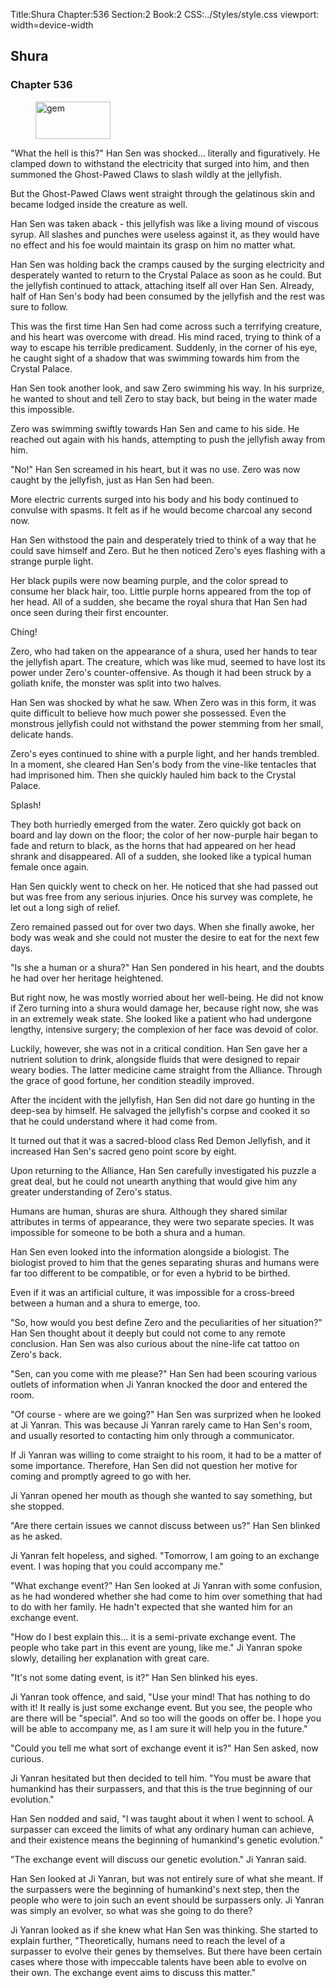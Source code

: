 Title:Shura 
Chapter:536 
Section:2 
Book:2 
CSS:../Styles/style.css 
viewport: width=device-width
  
## Shura
### Chapter 536 
<figure>
	<img src="../Images/gem.gif" alt="gem" id="gem" width="120" height="60" />
</figure>
  

  
  "What the hell is this?" Han Sen was shocked... literally and figuratively. He clamped down to withstand the electricity that surged into him, and then summoned the Ghost-Pawed Claws to slash wildly at the jellyfish.

But the Ghost-Pawed Claws went straight through the gelatinous skin and became lodged inside the creature as well.

Han Sen was taken aback - this jellyfish was like a living mound of viscous syrup. All slashes and punches were useless against it, as they would have no effect and his foe would maintain its grasp on him no matter what.

Han Sen was holding back the cramps caused by the surging electricity and desperately wanted to return to the Crystal Palace as soon as he could. But the jellyfish continued to attack, attaching itself all over Han Sen. Already, half of Han Sen's body had been consumed by the jellyfish and the rest was sure to follow.

This was the first time Han Sen had come across such a terrifying creature, and his heart was overcome with dread. His mind raced, trying to think of a way to escape his terrible predicament. Suddenly, in the corner of his eye, he caught sight of a shadow that was swimming towards him from the Crystal Palace.

Han Sen took another look, and saw Zero swimming his way. In his surprize, he wanted to shout and tell Zero to stay back, but being in the water made this impossible.

Zero was swimming swiftly towards Han Sen and came to his side. He reached out again with his hands, attempting to push the jellyfish away from him.

"No!" Han Sen screamed in his heart, but it was no use. Zero was now caught by the jellyfish, just as Han Sen had been.

More electric currents surged into his body and his body continued to convulse with spasms. It felt as if he would become charcoal any second now.

Han Sen withstood the pain and desperately tried to think of a way that he could save himself and Zero. But he then noticed Zero's eyes flashing with a strange purple light.

Her black pupils were now beaming purple, and the color spread to consume her black hair, too. Little purple horns appeared from the top of her head. All of a sudden, she became the royal shura that Han Sen had once seen during their first encounter.

Ching!

Zero, who had taken on the appearance of a shura, used her hands to tear the jellyfish apart. The creature, which was like mud, seemed to have lost its power under Zero's counter-offensive. As though it had been struck by a goliath knife, the monster was split into two halves.

Han Sen was shocked by what he saw. When Zero was in this form, it was quite difficult to believe how much power she possessed. Even the monstrous jellyfish could not withstand the power stemming from her small, delicate hands.

Zero's eyes continued to shine with a purple light, and her hands trembled. In a moment, she cleared Han Sen's body from the vine-like tentacles that had imprisoned him. Then she quickly hauled him back to the Crystal Palace.

Splash!

They both hurriedly emerged from the water. Zero quickly got back on board and lay down on the floor; the color of her now-purple hair began to fade and return to black, as the horns that had appeared on her head shrank and disappeared. All of a sudden, she looked like a typical human female once again.

Han Sen quickly went to check on her. He noticed that she had passed out but was free from any serious injuries. Once his survey was complete, he let out a long sigh of relief.

Zero remained passed out for over two days. When she finally awoke, her body was weak and she could not muster the desire to eat for the next few days.

"Is she a human or a shura?" Han Sen pondered in his heart, and the doubts he had over her heritage heightened.

But right now, he was mostly worried about her well-being. He did not know if Zero turning into a shura would damage her, because right now, she was in an extremely weak state. She looked like a patient who had undergone lengthy, intensive surgery; the complexion of her face was devoid of color.

Luckily, however, she was not in a critical condition. Han Sen gave her a nutrient solution to drink, alongside fluids that were designed to repair weary bodies. The latter medicine came straight from the Alliance. Through the grace of good fortune, her condition steadily improved.

After the incident with the jellyfish, Han Sen did not dare go hunting in the deep-sea by himself. He salvaged the jellyfish's corpse and cooked it so that he could understand where it had come from.

It turned out that it was a sacred-blood class Red Demon Jellyfish, and it increased Han Sen's sacred geno point score by eight.

Upon returning to the Alliance, Han Sen carefully investigated his puzzle a great deal, but he could not unearth anything that would give him any greater understanding of Zero's status.

Humans are human, shuras are shura. Although they shared similar attributes in terms of appearance, they were two separate species. It was impossible for someone to be both a shura and a human.

Han Sen even looked into the information alongside a biologist. The biologist proved to him that the genes separating shuras and humans were far too different to be compatible, or for even a hybrid to be birthed.

Even if it was an artificial culture, it was impossible for a cross-breed between a human and a shura to emerge, too.

"So, how would you best define Zero and the peculiarities of her situation?" Han Sen thought about it deeply but could not come to any remote conclusion. Han Sen was also curious about the nine-life cat tattoo on Zero's back.

"Sen, can you come with me please?" Han Sen had been scouring various outlets of information when Ji Yanran knocked the door and entered the room.

"Of course - where are we going?" Han Sen was surprized when he looked at Ji Yanran. This was because Ji Yanran rarely came to Han Sen's room, and usually resorted to contacting him only through a communicator.

If Ji Yanran was willing to come straight to his room, it had to be a matter of some importance. Therefore, Han Sen did not question her motive for coming and promptly agreed to go with her.

Ji Yanran opened her mouth as though she wanted to say something, but she stopped.

"Are there certain issues we cannot discuss between us?" Han Sen blinked as he asked.

Ji Yanran felt hopeless, and sighed. "Tomorrow, I am going to an exchange event. I was hoping that you could accompany me."

"What exchange event?" Han Sen looked at Ji Yanran with some confusion, as he had wondered whether she had come to him over something that had to do with her family. He hadn't expected that she wanted him for an exchange event.

"How do I best explain this... it is a semi-private exchange event. The people who take part in this event are young, like me." Ji Yanran spoke slowly, detailing her explanation with great care.

"It's not some dating event, is it?" Han Sen blinked his eyes.

Ji Yanran took offence, and said, "Use your mind! That has nothing to do with it! It really is just some exchange event. But you see, the people who are there will be "special". And so too will the goods on offer be. I hope you will be able to accompany me, as I am sure it will help you in the future."

"Could you tell me what sort of exchange event it is?" Han Sen asked, now curious.

Ji Yanran hesitated but then decided to tell him. "You must be aware that humankind has their surpassers, and that this is the true beginning of our evolution."

Han Sen nodded and said, "I was taught about it when I went to school. A surpasser can exceed the limits of what any ordinary human can achieve, and their existence means the beginning of humankind's genetic evolution."

"The exchange event will discuss our genetic evolution." Ji Yanran said.

Han Sen looked at Ji Yanran, but was not entirely sure of what she meant. If the surpassers were the beginning of humankind's next step, then the people who were to join such an event should be surpassers only. Ji Yanran was simply an evolver, so what was she going to do there?

Ji Yanran looked as if she knew what Han Sen was thinking. She started to explain further, "Theoretically, humans need to reach the level of a surpasser to evolve their genes by themselves. But there have been certain cases where those with impeccable talents have been able to evolve on their own. The exchange event aims to discuss this matter."

